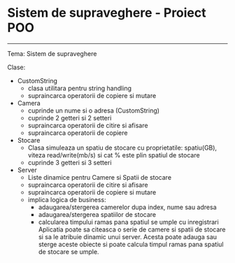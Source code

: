 # Sistem de supraveghere - Proiect POO
<hr>
Tema: Sistem de supraveghere

Clase:
- CustomString
  - clasa utilitara pentru string handling
  - supraincarca operatorii de copiere si mutare
- Camera
  - cuprinde un nume si o adresa (CustomString)
  - cuprinde 2 getteri si 2 setteri
  - supraincarca operatorii de citire si afisare
  - supraincarca operatorii de copiere
- Stocare
  - Clasa simuleaza un spatiu de stocare cu proprietatile: spatiu(GB), viteza read/write(mb/s) si cat % este plin spatiul de stocare
  - cuprinde 3 getteri si 3 setteri
- Server
  - Liste dinamice pentru Camere si Spatii de stocare
  - supraincarca operatorii de citire si afisare
  - supraincarca operatorii de copiere si mutare
  - implica logica de business:
    - adaugarea/stergerea camerelor dupa index, nume sau adresa
    - adaugarea/stergerea spatiilor de stocare
    - calcularea timpului ramas pana spatiul se umple cu inregistrari
Aplicatia poate sa citeasca o serie de camere si spatii de stocare si sa le atribuie dinamic unui server. Acesta poate adauga sau sterge aceste obiecte si poate calcula timpul ramas pana spatiul de stocare se umple.